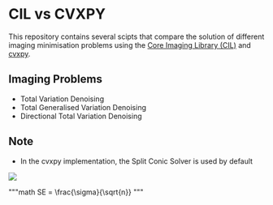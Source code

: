 # CIL vs CVXPY

This repository contains several scipts that compare the solution of different imaging minimisation problems using the [Core Imaging Library (CIL)](https://github.com/TomographicImaging/CIL) and [cvxpy](https://github.com/cvxpy/cvxpy).

## Imaging Problems

- Total Variation Denoising
- Total Generalised Variation Denoising
- Directional Total Variation Denoising

## Note

- In the cvxpy implementation, the Split Conic Solver is used by default

<img src="https://render.githubusercontent.com/render/math?math=e^{i \pi} = -1">

"""math
SE = \frac{\sigma}{\sqrt{n}}
"""



